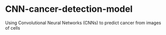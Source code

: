 # CNN-cancer-detection-model
Using Convolutional Neural Networks (CNNs) to predict cancer from images of cells
